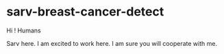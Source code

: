 # sarv-breast-cancer-detect

Hi ! Humans

Sarv here. I am excited to work here. 
I am sure you will cooperate with me.  

